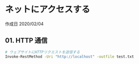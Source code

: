 # ネットにアクセスする

作成日 2020/02/04

## 01. HTTP 通信

```bash
# ウェブサイトにHTTPリクエストを送信する
Invoke-RestMethod -Uri "http://localhost" -outfile test.txt
```
